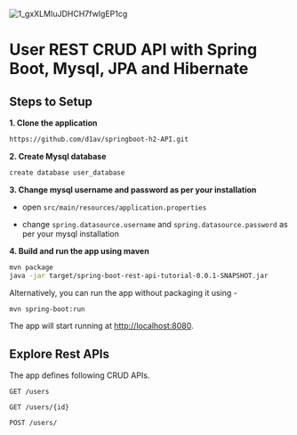 ![1_gxXLMIuJDHCH7fwIgEP1cg](https://user-images.githubusercontent.com/107776531/197843865-4922fd5a-0c81-4f4d-afb8-3b4a092ff9e8.png)

# User REST CRUD API with Spring Boot, Mysql, JPA and Hibernate 

## Steps to Setup

**1. Clone the application**

```bash
https://github.com/d1av/springboot-h2-API.git
```

**2. Create Mysql database**
```bash
create database user_database
```

**3. Change mysql username and password as per your installation**

+ open `src/main/resources/application.properties`

+ change `spring.datasource.username` and `spring.datasource.password` as per your mysql installation

**4. Build and run the app using maven**

```bash
mvn package
java -jar target/spring-boot-rest-api-tutorial-0.0.1-SNAPSHOT.jar

```

Alternatively, you can run the app without packaging it using -

```bash
mvn spring-boot:run
```

The app will start running at <http://localhost:8080>.

## Explore Rest APIs

The app defines following CRUD APIs.

    GET /users
    
    GET /users/{id}
    
    POST /users/

